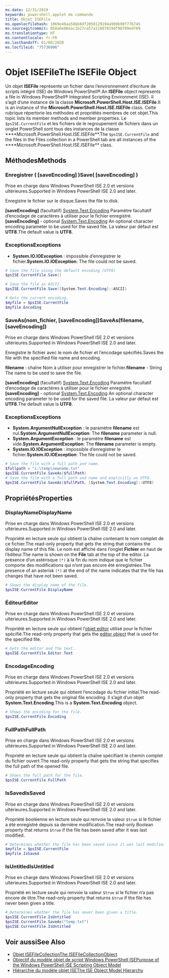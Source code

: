 ```yaml
---
ms.date: 12/31/2019
keywords: powershell,applet de commande
title: Objet ISEFile
ms.openlocfilehash: 1069e46aa586b8df2050129194a909b90f77b745
ms.sourcegitcommit: 058a6e86eac1b27ca57a11687019df98709ed709
ms.translationtype: HT
ms.contentlocale: fr-FR
ms.lasthandoff: 01/08/2020
ms.locfileid: "75736996"
---
```

# <a name="the-isefile-object"></a><span data-ttu-id="2990b-103">Objet ISEFile</span><span class="sxs-lookup"><span data-stu-id="2990b-103">The ISEFile Object</span></span>

<span data-ttu-id="2990b-104">Un objet **ISEFile** représente un fichier dans l’environnement d’écriture de scripts intégré (ISE) de Windows PowerShell®.</span><span class="sxs-lookup"><span data-stu-id="2990b-104">An **ISEFile** object represents a file in Windows PowerShell® Integrated Scripting Environment (ISE).</span></span> <span data-ttu-id="2990b-105">Il s’agit d’une instance de la classe **Microsoft.PowerShell.Host.ISE.ISEFile**.</span><span class="sxs-lookup"><span data-stu-id="2990b-105">It is an instance of the **Microsoft.PowerShell.Host.ISE.ISEFile** class.</span></span> <span data-ttu-id="2990b-106">Cette rubrique répertorie les méthodes et propriétés membres de cet objet.</span><span class="sxs-lookup"><span data-stu-id="2990b-106">This topic lists its member methods and member properties.</span></span> <span data-ttu-id="2990b-107">Le `$psISE.CurrentFile` et les fichiers de le regroupement de fichiers dans un onglet PowerShell sont tous des instances de la classe \*\*\*\*Microsoft.PowerShell.Host.ISE.ISEFile\*\*.</span><span class="sxs-lookup"><span data-stu-id="2990b-107">The `$psISE.CurrentFile` and the files in the Files collection in a PowerShell tab are all instances of the \*\*\*\*Microsoft.PowerShell.Host.ISE.ISEFile\*\* class.</span></span>

## <a name="methods"></a><span data-ttu-id="2990b-108">Méthodes</span><span class="sxs-lookup"><span data-stu-id="2990b-108">Methods</span></span>

### <a name="save-saveencoding-"></a><span data-ttu-id="2990b-109">Enregistrer \( \[saveEncoding\] \)</span><span class="sxs-lookup"><span data-stu-id="2990b-109">Save\( \[saveEncoding\] \)</span></span>

<span data-ttu-id="2990b-110">Prise en charge dans Windows PowerShell ISE 2.0 et versions ultérieures.</span><span class="sxs-lookup"><span data-stu-id="2990b-110">Supported in Windows PowerShell ISE 2.0 and later.</span></span>

<span data-ttu-id="2990b-111">Enregistre le fichier sur le disque.</span><span class="sxs-lookup"><span data-stu-id="2990b-111">Saves the file to disk.</span></span>

<span data-ttu-id="2990b-112">**\[saveEncoding\]** (facultatif) [System.Text.Encoding](https://msdn.microsoft.com/library/system.text.encoding.aspx) Paramètre facultatif d’encodage de caractères à utiliser pour le fichier enregistré.</span><span class="sxs-lookup"><span data-stu-id="2990b-112">**\[saveEncoding\]** - optional [System.Text.Encoding](https://msdn.microsoft.com/library/system.text.encoding.aspx) An optional character encoding parameter to be used for the saved file.</span></span> <span data-ttu-id="2990b-113">La valeur par défaut est **UTF8**.</span><span class="sxs-lookup"><span data-stu-id="2990b-113">The default value is **UTF8**.</span></span>

### <a name="exceptions"></a><span data-ttu-id="2990b-114">Exceptions</span><span class="sxs-lookup"><span data-stu-id="2990b-114">Exceptions</span></span>

- <span data-ttu-id="2990b-115">**System.IO.IOException** : impossible d’enregistrer le fichier.</span><span class="sxs-lookup"><span data-stu-id="2990b-115">**System.IO.IOException**: The file could not be saved.</span></span>

```powershell
# Save the file using the default encoding (UTF8)
$psISE.CurrentFile.Save()

# Save the file as ASCII.
$psISE.CurrentFile.Save([System.Text.Encoding]::ASCII)

# Gets the current encoding.
$myfile = $psISE.CurrentFile
$myfile.Encoding
```

### <a name="saveasfilename-saveencoding"></a><span data-ttu-id="2990b-116">SaveAs\(nom_fichier, \[saveEncoding\]\)</span><span class="sxs-lookup"><span data-stu-id="2990b-116">SaveAs\(filename, \[saveEncoding\]\)</span></span>

<span data-ttu-id="2990b-117">Prise en charge dans Windows PowerShell ISE 2.0 et versions ultérieures.</span><span class="sxs-lookup"><span data-stu-id="2990b-117">Supported in Windows PowerShell ISE 2.0 and later.</span></span>

<span data-ttu-id="2990b-118">Enregistre le fichier avec le nom de fichier et l’encodage spécifiés.</span><span class="sxs-lookup"><span data-stu-id="2990b-118">Saves the file with the specified file name and encoding.</span></span>

<span data-ttu-id="2990b-119">**filename** : chaîne Nom à utiliser pour enregistrer le fichier.</span><span class="sxs-lookup"><span data-stu-id="2990b-119">**filename** - String The name to be used to save the file.</span></span>

<span data-ttu-id="2990b-120">**\[saveEncoding\]** (facultatif) [System.Text.Encoding](https://msdn.microsoft.com/library/system.text.encoding.aspx) Paramètre facultatif d’encodage de caractères à utiliser pour le fichier enregistré.</span><span class="sxs-lookup"><span data-stu-id="2990b-120">**\[saveEncoding\]** - optional [System.Text.Encoding](https://msdn.microsoft.com/library/system.text.encoding.aspx) An optional character encoding parameter to be used for the saved file.</span></span> <span data-ttu-id="2990b-121">La valeur par défaut est **UTF8**.</span><span class="sxs-lookup"><span data-stu-id="2990b-121">The default value is **UTF8**.</span></span>

### <a name="exceptions"></a><span data-ttu-id="2990b-122">Exceptions</span><span class="sxs-lookup"><span data-stu-id="2990b-122">Exceptions</span></span>

- <span data-ttu-id="2990b-123">**System.ArgumentNullException** : le paramètre **filename** est nul.</span><span class="sxs-lookup"><span data-stu-id="2990b-123">**System.ArgumentNullException**: The **filename** parameter is null.</span></span>
- <span data-ttu-id="2990b-124">**System.ArgumentException** : le paramètre **filename** est vide.</span><span class="sxs-lookup"><span data-stu-id="2990b-124">**System.ArgumentException**: The **filename** parameter is empty.</span></span>
- <span data-ttu-id="2990b-125">**System.IO.IOException** : impossible d’enregistrer le fichier.</span><span class="sxs-lookup"><span data-stu-id="2990b-125">**System.IO.IOException**: The file could not be saved.</span></span>

```powershell
# Save the file with a full path and name.
$fullpath = "c:\temp\newname.txt"
$psISE.CurrentFile.SaveAs($fullPath)
# Save the file with a full path and name and explicitly as UTF8.
$psISE.CurrentFile.SaveAs($fullPath, [System.Text.Encoding]::UTF8)
```

## <a name="properties"></a><span data-ttu-id="2990b-126">Propriétés</span><span class="sxs-lookup"><span data-stu-id="2990b-126">Properties</span></span>

### <a name="displayname"></a><span data-ttu-id="2990b-127">DisplayName</span><span class="sxs-lookup"><span data-stu-id="2990b-127">DisplayName</span></span>

<span data-ttu-id="2990b-128">Prise en charge dans Windows PowerShell ISE 2.0 et versions ultérieures.</span><span class="sxs-lookup"><span data-stu-id="2990b-128">Supported in Windows PowerShell ISE 2.0 and later.</span></span>

<span data-ttu-id="2990b-129">Propriété en lecture seule qui obtient la chaîne contenant le nom complet de ce fichier.</span><span class="sxs-lookup"><span data-stu-id="2990b-129">The read-only property that gets the string that contains the display name of this file.</span></span> <span data-ttu-id="2990b-130">Le nom est affiché dans l’onglet **Fichier** en haut de l’éditeur.</span><span class="sxs-lookup"><span data-stu-id="2990b-130">The name is shown on the **File** tab at the top of the editor.</span></span> <span data-ttu-id="2990b-131">La présence d’un astérisque `(*)` à la fin du nom indique que le fichier comporte des modifications qui n’ont pas encore été enregistrées.</span><span class="sxs-lookup"><span data-stu-id="2990b-131">The presence of an asterisk `(*)` at the end of the name indicates that the file has changes that have not been saved.</span></span>

```powershell
# Shows the display name of the file.
$psISE.CurrentFile.DisplayName
```

### <a name="editor"></a><span data-ttu-id="2990b-132">Éditeur</span><span class="sxs-lookup"><span data-stu-id="2990b-132">Editor</span></span>

<span data-ttu-id="2990b-133">Prise en charge dans Windows PowerShell ISE 2.0 et versions ultérieures.</span><span class="sxs-lookup"><span data-stu-id="2990b-133">Supported in Windows PowerShell ISE 2.0 and later.</span></span>

<span data-ttu-id="2990b-134">Propriété en lecture seule qui obtient l’[objet editor](The-ISEEditor-Object.md) utilisé pour le fichier spécifié.</span><span class="sxs-lookup"><span data-stu-id="2990b-134">The read-only property that gets the [editor object](The-ISEEditor-Object.md) that is used for the specified file.</span></span>

```powershell
# Gets the editor and the text.
$psISE.CurrentFile.Editor.Text
```

### <a name="encoding"></a><span data-ttu-id="2990b-135">Encodage</span><span class="sxs-lookup"><span data-stu-id="2990b-135">Encoding</span></span>

<span data-ttu-id="2990b-136">Prise en charge dans Windows PowerShell ISE 2.0 et versions ultérieures.</span><span class="sxs-lookup"><span data-stu-id="2990b-136">Supported in Windows PowerShell ISE 2.0 and later.</span></span>

<span data-ttu-id="2990b-137">Propriété en lecture seule qui obtient l’encodage du fichier initial.</span><span class="sxs-lookup"><span data-stu-id="2990b-137">The read-only property that gets the original file encoding.</span></span> <span data-ttu-id="2990b-138">Il s’agit d’un objet **System.Text.Encoding**.</span><span class="sxs-lookup"><span data-stu-id="2990b-138">This is a **System.Text.Encoding** object.</span></span>

```powershell
# Shows the encoding for the file.
$psISE.CurrentFile.Encoding
```

### <a name="fullpath"></a><span data-ttu-id="2990b-139">FullPath</span><span class="sxs-lookup"><span data-stu-id="2990b-139">FullPath</span></span>

<span data-ttu-id="2990b-140">Prise en charge dans Windows PowerShell ISE 2.0 et versions ultérieures.</span><span class="sxs-lookup"><span data-stu-id="2990b-140">Supported in Windows PowerShell ISE 2.0 and later.</span></span>

<span data-ttu-id="2990b-141">Propriété en lecture seule qui obtient la chaîne spécifiant le chemin complet du fichier ouvert.</span><span class="sxs-lookup"><span data-stu-id="2990b-141">The read-only property that gets the string that specifies the full path of the opened file.</span></span>

```powershell
# Shows the full path for the file.
$psISE.CurrentFile.FullPath
```

### <a name="issaved"></a><span data-ttu-id="2990b-142">IsSaved</span><span class="sxs-lookup"><span data-stu-id="2990b-142">IsSaved</span></span>

<span data-ttu-id="2990b-143">Prise en charge dans Windows PowerShell ISE 2.0 et versions ultérieures.</span><span class="sxs-lookup"><span data-stu-id="2990b-143">Supported in Windows PowerShell ISE 2.0 and later.</span></span>

<span data-ttu-id="2990b-144">Propriété booléenne en lecture seule qui renvoie la valeur `$true` si le fichier a été enregistré depuis sa dernière modification.</span><span class="sxs-lookup"><span data-stu-id="2990b-144">The read-only Boolean property that returns `$true` if the file has been saved after it was last modified.</span></span>

```powershell
# Determines whether the file has been saved since it was last modified.
$myfile = $psISE.CurrentFile
$myfile.IsSaved
```

### <a name="isuntitled"></a><span data-ttu-id="2990b-145">IsUntitled</span><span class="sxs-lookup"><span data-stu-id="2990b-145">IsUntitled</span></span>

<span data-ttu-id="2990b-146">Prise en charge dans Windows PowerShell ISE 2.0 et versions ultérieures.</span><span class="sxs-lookup"><span data-stu-id="2990b-146">Supported in Windows PowerShell ISE 2.0 and later.</span></span>

<span data-ttu-id="2990b-147">Propriété en lecture seule qui renvoie la valeur `$true` si le fichier n’a pas encore de titre.</span><span class="sxs-lookup"><span data-stu-id="2990b-147">The read-only property that returns `$true` if the file has never been given a title.</span></span>

```powershell
# Determines whether the file has never been given a title.
$psISE.CurrentFile.IsUntitled
$psISE.CurrentFile.SaveAs("temp.txt")
$psISE.CurrentFile.IsUntitled
```

## <a name="see-also"></a><span data-ttu-id="2990b-148">Voir aussi</span><span class="sxs-lookup"><span data-stu-id="2990b-148">See Also</span></span>

- [<span data-ttu-id="2990b-149">Objet ISEFileCollection</span><span class="sxs-lookup"><span data-stu-id="2990b-149">The ISEFileCollectionObject</span></span>](The-ISEFileCollection-Object.md)
- [<span data-ttu-id="2990b-150">Objectif du modèle objet de script Windows PowerShell ISE</span><span class="sxs-lookup"><span data-stu-id="2990b-150">Purpose of the Windows PowerShell ISE Scripting Object Model</span></span>](Purpose-of-the-Windows-PowerShell-ISE-Scripting-Object-Model.md)
- [<span data-ttu-id="2990b-151">Hiérarchie du modèle objet ISE</span><span class="sxs-lookup"><span data-stu-id="2990b-151">The ISE Object Model Hierarchy</span></span>](The-ISE-Object-Model-Hierarchy.md)

